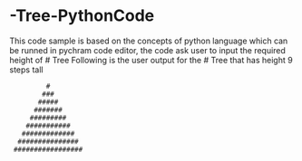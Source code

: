 # -Tree-PythonCode

This code sample is based on the concepts of python language which can be runned in pychram code editor, the code ask user to input the required height of # Tree
Following is the user output for the # Tree that has height 9 steps tall

             #
            ###
           #####
          #######
         #########
        ###########
       #############
      ###############
     #################
